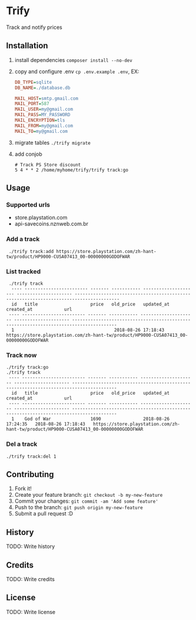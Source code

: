 # Trify

Track and notify prices

## Installation

1. install dependencies `composer install --no-dev`

2. copy and configure .env `cp .env.example .env`, EX:

   ```ini
   DB_TYPE=sqlite
   DB_NAME=./database.db

   MAIL_HOST=smtp.gmail.com
   MAIL_PORT=587
   MAIL_USER=my@gmail.com
   MAIL_PASS=MY_PASSWORD
   MAIL_ENCRYPTION=tls
   MAIL_FROM=my@gmail.com
   MAIL_TO=my@gmail.com
   ```

3. migrate tables `./trify migrate`

4. add conjob

   ```shell
   # Track PS Store discount
   5 4 * * 2 /home/myhome/trify/trify track:go
   ```

## Usage

### Supported urls
* store.playstation.com
* api-savecoins.nznweb.com.br

### Add a track

```shell
 ./trify track:add https://store.playstation.com/zh-hant-tw/product/HP9000-CUSA07413_00-00000000GODOFWAR
```

### List tracked

```shell
 ./trify track
  ---- ------------------------ ------- ----------- --------------------- --------------------- ---------------------------------------------------------------------------------------
  id   title                    price   old_price   updated_at            created_at            url
 ---- ------------------------ ------- ----------- --------------------- --------------------- ---------------------------------------------------------------------------------------
  1                                      2018-08-26 17:18:43   https://store.playstation.com/zh-hant-tw/product/HP9000-CUSA07413_00-00000000GODOFWAR
```

### Track now

```shell
./trify track:go
./trify track
 ---- ------------------------ ------- ----------- --------------------- --------------------- ---------------------------------------------------------------------------------------
  id   title                    price   old_price   updated_at            created_at            url
 ---- ------------------------ ------- ----------- --------------------- --------------------- ---------------------------------------------------------------------------------------
  1    God of War               1690                2018-08-26 17:24:35   2018-08-26 17:18:43   https://store.playstation.com/zh-hant-tw/product/HP9000-CUSA07413_00-00000000GODOFWAR
```

### Del a track

```shell
./trify track:del 1
```




## Contributing

1. Fork it!
2. Create your feature branch: `git checkout -b my-new-feature`
3. Commit your changes: `git commit -am 'Add some feature'`
4. Push to the branch: `git push origin my-new-feature`
5. Submit a pull request :D

## History

TODO: Write history

## Credits

TODO: Write credits

## License

TODO: Write license